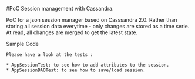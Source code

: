 #PoC Session management with Cassandra.

PoC for a json session manager based on Casssandra 2.0.
Rather than storing all session data everytime - only changes are stored as a time serie.
At read, all changes are merged to get the latest state.


Sample Code
```
Please have a look at the tests :

* AppSessionTest: to see how to add attributes to the session.
* AppSessionDAOTest: to see how to save/load session.
```
